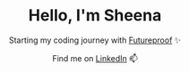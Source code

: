 <h1 align="center">Hello, I'm Sheena</h1>

<p align="center">Starting my coding journey with <a href="https://www.getfutureproof.co.uk/">Futureproof</a> ✨</p>

<p align="center">Find me on <a href="https://www.linkedin.com/in/sheena-d-815241177/">LinkedIn</a> 📫</p>

<!--
**shedp/shedp** is a ✨ _special_ ✨ repository because its `README.md` (this file) appears on your GitHub profile.

Here are some ideas to get you started:

- 🔭 I’m currently working on ...
- 🌱 I’m currently learning ...
- 👯 I’m looking to collaborate on ...
- 🤔 I’m looking for help with ...
- 💬 Ask me about ...
- 📫 How to reach me: ...
- 😄 Pronouns: ...
- ⚡ Fun fact: ...
-->
